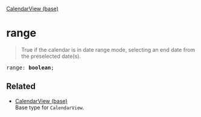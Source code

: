[CalendarView (base)](CalendarView_base.md)

# range

> True if the calendar is in date range mode, selecting an end date from the preselected date(s).

<pre class="docgen_signature">range: <b>boolean</b>;</pre>

## Related

- [<!--{ref:type}-->CalendarView (base)](CalendarView_base.md) \
    Base type for `CalendarView`.
